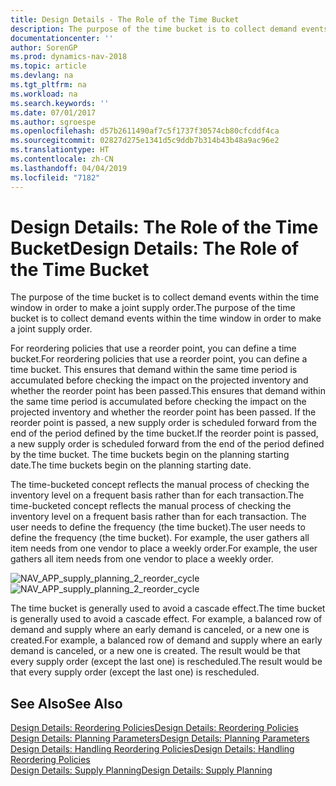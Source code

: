 ```yaml
---
title: Design Details - The Role of the Time Bucket
description: The purpose of the time bucket is to collect demand events within the time window in order to make a joint supply order.
documentationcenter: ''
author: SorenGP
ms.prod: dynamics-nav-2018
ms.topic: article
ms.devlang: na
ms.tgt_pltfrm: na
ms.workload: na
ms.search.keywords: ''
ms.date: 07/01/2017
ms.author: sgroespe
ms.openlocfilehash: d57b2611490af7c5f1737f30574cb80cfcddf4ca
ms.sourcegitcommit: 02827d275e1341d5c9ddb7b314b43b48a9ac96e2
ms.translationtype: HT
ms.contentlocale: zh-CN
ms.lasthandoff: 04/04/2019
ms.locfileid: "7182"
---
```

# <a name="design-details-the-role-of-the-time-bucket"></a><span data-ttu-id="9220c-103">Design Details: The Role of the Time Bucket</span><span class="sxs-lookup"><span data-stu-id="9220c-103">Design Details: The Role of the Time Bucket</span></span>
<span data-ttu-id="9220c-104">The purpose of the time bucket is to collect demand events within the time window in order to make a joint supply order.</span><span class="sxs-lookup"><span data-stu-id="9220c-104">The purpose of the time bucket is to collect demand events within the time window in order to make a joint supply order.</span></span>  
  
 <span data-ttu-id="9220c-105">For reordering policies that use a reorder point, you can define a time bucket.</span><span class="sxs-lookup"><span data-stu-id="9220c-105">For reordering policies that use a reorder point, you can define a time bucket.</span></span> <span data-ttu-id="9220c-106">This ensures that demand within the same time period is accumulated before checking the impact on the projected inventory and whether the reorder point has been passed.</span><span class="sxs-lookup"><span data-stu-id="9220c-106">This ensures that demand within the same time period is accumulated before checking the impact on the projected inventory and whether the reorder point has been passed.</span></span> <span data-ttu-id="9220c-107">If the reorder point is passed, a new supply order is scheduled forward from the end of the period defined by the time bucket.</span><span class="sxs-lookup"><span data-stu-id="9220c-107">If the reorder point is passed, a new supply order is scheduled forward from the end of the period defined by the time bucket.</span></span> <span data-ttu-id="9220c-108">The time buckets begin on the planning starting date.</span><span class="sxs-lookup"><span data-stu-id="9220c-108">The time buckets begin on the planning starting date.</span></span>  
  
 <span data-ttu-id="9220c-109">The time-bucketed concept reflects the manual process of checking the inventory level on a frequent basis rather than for each transaction.</span><span class="sxs-lookup"><span data-stu-id="9220c-109">The time-bucketed concept reflects the manual process of checking the inventory level on a frequent basis rather than for each transaction.</span></span> <span data-ttu-id="9220c-110">The user needs to define the frequency (the time bucket).</span><span class="sxs-lookup"><span data-stu-id="9220c-110">The user needs to define the frequency (the time bucket).</span></span> <span data-ttu-id="9220c-111">For example, the user gathers all item needs from one vendor to place a weekly order.</span><span class="sxs-lookup"><span data-stu-id="9220c-111">For example, the user gathers all item needs from one vendor to place a weekly order.</span></span>  
  
 <span data-ttu-id="9220c-112">![](media/nav_app_supply_planning_2_reorder_cycle.png "NAV_APP_supply_planning_2_reorder_cycle")</span><span class="sxs-lookup"><span data-stu-id="9220c-112">![](media/nav_app_supply_planning_2_reorder_cycle.png "NAV_APP_supply_planning_2_reorder_cycle")</span></span>  
  
 <span data-ttu-id="9220c-113">The time bucket is generally used to avoid a cascade effect.</span><span class="sxs-lookup"><span data-stu-id="9220c-113">The time bucket is generally used to avoid a cascade effect.</span></span> <span data-ttu-id="9220c-114">For example, a balanced row of demand and supply where an early demand is canceled, or a new one is created.</span><span class="sxs-lookup"><span data-stu-id="9220c-114">For example, a balanced row of demand and supply where an early demand is canceled, or a new one is created.</span></span> <span data-ttu-id="9220c-115">The result would be that every supply order (except the last one) is rescheduled.</span><span class="sxs-lookup"><span data-stu-id="9220c-115">The result would be that every supply order (except the last one) is rescheduled.</span></span>  
  
## <a name="see-also"></a><span data-ttu-id="9220c-116">See Also</span><span class="sxs-lookup"><span data-stu-id="9220c-116">See Also</span></span>  
 [<span data-ttu-id="9220c-117">Design Details: Reordering Policies</span><span class="sxs-lookup"><span data-stu-id="9220c-117">Design Details: Reordering Policies</span></span>](design-details-reordering-policies.md)   
 [<span data-ttu-id="9220c-118">Design Details: Planning Parameters</span><span class="sxs-lookup"><span data-stu-id="9220c-118">Design Details: Planning Parameters</span></span>](design-details-planning-parameters.md)   
 [<span data-ttu-id="9220c-119">Design Details: Handling Reordering Policies</span><span class="sxs-lookup"><span data-stu-id="9220c-119">Design Details: Handling Reordering Policies</span></span>](design-details-handling-reordering-policies.md)   
 [<span data-ttu-id="9220c-120">Design Details: Supply Planning</span><span class="sxs-lookup"><span data-stu-id="9220c-120">Design Details: Supply Planning</span></span>](design-details-supply-planning.md)